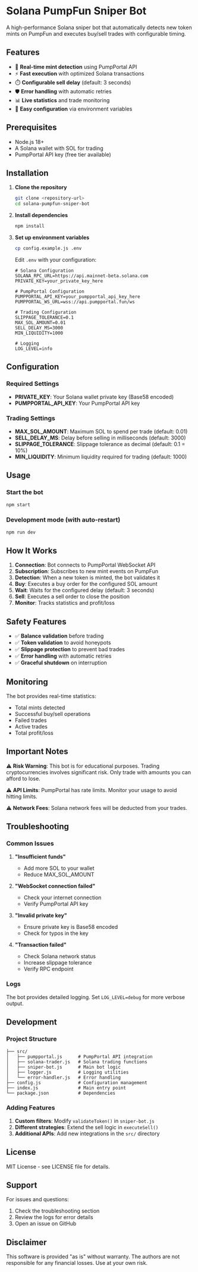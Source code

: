 # Solana PumpFun Sniper Bot

A high-performance Solana sniper bot that automatically detects new token mints on PumpFun and executes buy/sell trades with configurable timing.

## Features

- 🚀 **Real-time mint detection** using PumpPortal API
- ⚡ **Fast execution** with optimized Solana transactions
- ⏱️ **Configurable sell delay** (default: 3 seconds)
- 🛡️ **Error handling** with automatic retries
- 📊 **Live statistics** and trade monitoring
- 🔧 **Easy configuration** via environment variables

## Prerequisites

- Node.js 18+ 
- A Solana wallet with SOL for trading
- PumpPortal API key (free tier available)

## Installation

1. **Clone the repository**
   ```bash
   git clone <repository-url>
   cd solana-pumpfun-sniper-bot
   ```

2. **Install dependencies**
   ```bash
   npm install
   ```

3. **Set up environment variables**
   ```bash
   cp config.example.js .env
   ```
   
   Edit `.env` with your configuration:
   ```env
   # Solana Configuration
   SOLANA_RPC_URL=https://api.mainnet-beta.solana.com
   PRIVATE_KEY=your_private_key_here

   # PumpPortal Configuration
   PUMPPORTAL_API_KEY=your_pumpportal_api_key_here
   PUMPPORTAL_WS_URL=wss://api.pumpportal.fun/ws

   # Trading Configuration
   SLIPPAGE_TOLERANCE=0.1
   MAX_SOL_AMOUNT=0.01
   SELL_DELAY_MS=3000
   MIN_LIQUIDITY=1000

   # Logging
   LOG_LEVEL=info
   ```

## Configuration

### Required Settings

- **PRIVATE_KEY**: Your Solana wallet private key (Base58 encoded)
- **PUMPPORTAL_API_KEY**: Your PumpPortal API key

### Trading Settings

- **MAX_SOL_AMOUNT**: Maximum SOL to spend per trade (default: 0.01)
- **SELL_DELAY_MS**: Delay before selling in milliseconds (default: 3000)
- **SLIPPAGE_TOLERANCE**: Slippage tolerance as decimal (default: 0.1 = 10%)
- **MIN_LIQUIDITY**: Minimum liquidity required for trading (default: 1000)

## Usage

### Start the bot
```bash
npm start
```

### Development mode (with auto-restart)
```bash
npm run dev
```

## How It Works

1. **Connection**: Bot connects to PumpPortal WebSocket API
2. **Subscription**: Subscribes to new mint events on PumpFun
3. **Detection**: When a new token is minted, the bot validates it
4. **Buy**: Executes a buy order for the configured SOL amount
5. **Wait**: Waits for the configured delay (default: 3 seconds)
6. **Sell**: Executes a sell order to close the position
7. **Monitor**: Tracks statistics and profit/loss

## Safety Features

- ✅ **Balance validation** before trading
- ✅ **Token validation** to avoid honeypots
- ✅ **Slippage protection** to prevent bad trades
- ✅ **Error handling** with automatic retries
- ✅ **Graceful shutdown** on interruption

## Monitoring

The bot provides real-time statistics:
- Total mints detected
- Successful buy/sell operations
- Failed trades
- Active trades
- Total profit/loss

## Important Notes

⚠️ **Risk Warning**: This bot is for educational purposes. Trading cryptocurrencies involves significant risk. Only trade with amounts you can afford to lose.

⚠️ **API Limits**: PumpPortal has rate limits. Monitor your usage to avoid hitting limits.

⚠️ **Network Fees**: Solana network fees will be deducted from your trades.

## Troubleshooting

### Common Issues

1. **"Insufficient funds"**
   - Add more SOL to your wallet
   - Reduce MAX_SOL_AMOUNT

2. **"WebSocket connection failed"**
   - Check your internet connection
   - Verify PumpPortal API key

3. **"Invalid private key"**
   - Ensure private key is Base58 encoded
   - Check for typos in the key

4. **"Transaction failed"**
   - Check Solana network status
   - Increase slippage tolerance
   - Verify RPC endpoint

### Logs

The bot provides detailed logging. Set `LOG_LEVEL=debug` for more verbose output.

## Development

### Project Structure
```
├── src/
│   ├── pumpportal.js      # PumpPortal API integration
│   ├── solana-trader.js   # Solana trading functions
│   ├── sniper-bot.js      # Main bot logic
│   ├── logger.js          # Logging utilities
│   └── error-handler.js   # Error handling
├── config.js              # Configuration management
├── index.js               # Main entry point
└── package.json           # Dependencies
```

### Adding Features

1. **Custom filters**: Modify `validateToken()` in `sniper-bot.js`
2. **Different strategies**: Extend the sell logic in `executeSell()`
3. **Additional APIs**: Add new integrations in the `src/` directory

## License

MIT License - see LICENSE file for details.

## Support

For issues and questions:
1. Check the troubleshooting section
2. Review the logs for error details
3. Open an issue on GitHub

## Disclaimer

This software is provided "as is" without warranty. The authors are not responsible for any financial losses. Use at your own risk.

